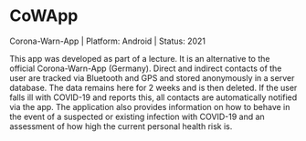 # CoWApp
Corona-Warn-App
| Platform: Android
| Status: 2021

This app was developed as part of a lecture. It is an alternative to the official Corona-Warn-App (Germany).
Direct and indirect contacts of the user are tracked via Bluetooth and GPS and stored anonymously in a server database. The data remains here for 2 weeks 
and is then deleted.
If the user falls ill with COVID-19 and reports this, all contacts are automatically notified via the app.
The application also provides information on how to behave in the event of a suspected or existing infection with COVID-19 and an assessment of how high 
the current personal health risk is.
